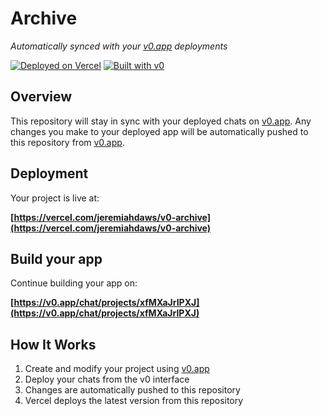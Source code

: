 # Archive

*Automatically synced with your [v0.app](https://v0.app) deployments*

[![Deployed on Vercel](https://img.shields.io/badge/Deployed%20on-Vercel-black?style=for-the-badge&logo=vercel)](https://vercel.com/jeremiahdaws/v0-archive)
[![Built with v0](https://img.shields.io/badge/Built%20with-v0.app-black?style=for-the-badge)](https://v0.app/chat/projects/xfMXaJrIPXJ)

## Overview

This repository will stay in sync with your deployed chats on [v0.app](https://v0.app).
Any changes you make to your deployed app will be automatically pushed to this repository from [v0.app](https://v0.app).

## Deployment


Your project is live at:

**[https://vercel.com/jeremiahdaws/v0-archive](https://vercel.com/jeremiahdaws/v0-archive)**

## Build your app

Continue building your app on:

**[https://v0.app/chat/projects/xfMXaJrIPXJ](https://v0.app/chat/projects/xfMXaJrIPXJ)**

## How It Works

1. Create and modify your project using [v0.app](https://v0.app)
2. Deploy your chats from the v0 interface
3. Changes are automatically pushed to this repository
4. Vercel deploys the latest version from this repository
